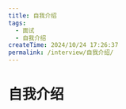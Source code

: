 ```yaml
---
title: 自我介绍
tags:
  - 面试
  - 自我介绍
createTime: 2024/10/24 17:26:37
permalink: /interview/自我介绍/
---
```


# 自我介绍